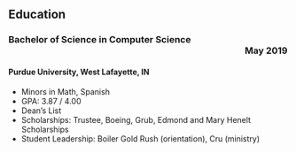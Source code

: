 ## Education
### Bachelor of Science in Computer Science <div style="text-align: right"> May 2019 </div>
#### Purdue University, West Lafayette, IN	           
- Minors in Math, Spanish
- GPA: 3.87 / 4.00
- Dean’s List
- Scholarships: Trustee, Boeing, Grub, Edmond and Mary Henelt Scholarships
- Student Leadership: Boiler Gold Rush (orientation), Cru (ministry)
